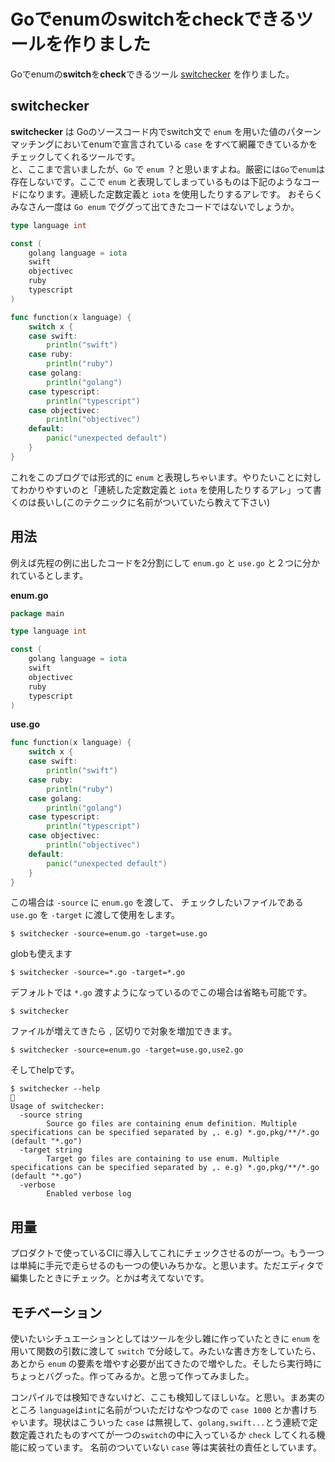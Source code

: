 # Goでenumのswitchをcheckできるツールを作りました

Goでenumの**switch**を**check**できるツール [switchecker](https://github.com/bannzai/switchecker) を作りました。

## switchecker
**switchecker** は Goのソースコード内でswitch文で `enum` を用いた値のパターンマッチングにおいてenumで宣言されている `case` をすべて網羅できているかをチェックしてくれるツールです。  
と、ここまで言いましたが、`Go` で `enum` ？と思いますよね。厳密には`Go`で`enum`は存在しないです。ここで `enum` と表現してしまっているものは下記のようなコードになります。連続した定数定義と `iota` を使用したりするアレです。 おそらくみなさん一度は `Go enum` でググって出てきたコードではないでしょうか。

```go
type language int

const (
	golang language = iota
	swift
	objectivec
	ruby
	typescript
)

func function(x language) {
	switch x {
	case swift:
		println("swift")
	case ruby:
		println("ruby")
	case golang:
		println("golang")
	case typescript:
		println("typescript")
	case objectivec:
		println("objectivec")
	default:
		panic("unexpected default")
	}
}
```

これをこのブログでは形式的に `enum` と表現しちゃいます。やりたいことに対してわかりやすいのと「連続した定数定義と `iota` を使用したりするアレ」って書くのは長いし(このテクニックに名前がついていたら教えて下さい)  

## 用法

例えば先程の例に出したコードを2分割にして `enum.go` と `use.go` と２つに分かれているとします。

**enum.go**
```go
package main

type language int

const (
	golang language = iota
	swift
	objectivec
	ruby
	typescript
)
```

**use.go**
```go
func function(x language) {
	switch x {
	case swift:
		println("swift")
	case ruby:
		println("ruby")
	case golang:
		println("golang")
	case typescript:
		println("typescript")
	case objectivec:
		println("objectivec")
	default:
		panic("unexpected default")
	}
}
```

この場合は `-source` に `enum.go` を渡して、 チェックしたいファイルである `use.go` を `-target` に渡して使用をします。

```shell
$ switchecker -source=enum.go -target=use.go
```

globも使えます
```shell
$ switchecker -source=*.go -target=*.go
```

デフォルトでは `*.go` 渡すようになっているのでこの場合は省略も可能です。
```shell
$ switchecker 
```

ファイルが増えてきたら `,` 区切りで対象を増加できます。
```shell
$ switchecker -source=enum.go -target=use.go,use2.go
```

そしてhelpです。
```
$ switchecker --help                                                                                      
Usage of switchecker:
  -source string
        Source go files are containing enum definition. Multiple specifications can be specified separated by ,. e.g) *.go,pkg/**/*.go  (default "*.go")
  -target string
        Target go files are containing to use enum. Multiple specifications can be specified separated by ,. e.g) *.go,pkg/**/*.go  (default "*.go")
  -verbose
        Enabled verbose log
```

## 用量
プロダクトで使っているCIに導入してこれにチェックさせるのが一つ。もう一つは単純に手元で走らせるのも一つの使いみちかな。と思います。ただエディタで編集したときにチェック。とかは考えてないです。

## モチベーション
使いたいシチュエーションとしてはツールを少し雑に作っていたときに `enum` を用いて関数の引数に渡して `switch` で分岐して。みたいな書き方をしていたら、あとから `enum` の要素を増やす必要が出てきたので増やした。そしたら実行時にちょっとバグった。作ってみるか。と思って作ってみました。  

コンパイルでは検知できないけど、ここも検知してほしいな。と思い。まあ実のところ `language`は`int`に名前がついただけなやつなので `case 1000` とか書けちゃいます。現状はこういった `case` は無視して、`golang,swift...`とう連続で定数定義されたものすべてが一つの`switch`の中に入っているか `check` してくれる機能に絞っています。 名前のついていない `case` 等は実装社の責任としています。


